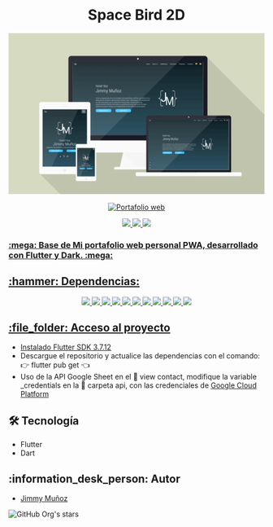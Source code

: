 <h1 align="center"> Space Bird 2D</h1>

![Portafolio web](https://github.com/JimmyMunoz17/skeleton_portfolio_web/blob/main/assets/img_readme/PortafolioWeb.png)

<p align="center">
   <a href="https://jm-softwaredv.web.app/#/home"><img src="https://www.gstatic.com/devrel-devsite/prod/v305546bcb5d253cf3be5a548268e131fc74d5e15542d870fcfdb689895966994/firebase/images/lockup.svg" idth="50" height="50" alt="Portafolio web"</a>
</p>
<p align="center">
   <img src="https://img.shields.io/badge/STATUS-EN%20DESAROLLO-green">
   <img src="https://img.shields.io/badge/Version-v0.1-green">
   <img src="https://img.shields.io/badge/environment-%3E%3D2.16.1%20%3C3.0.0-brightgreen">
</p>
<p align="center">
  <h3> :mega: Base de Mi portafolio web personal PWA, desarrollado con Flutter y Dark. :mega:</h3>
</p>
<h2> :hammer: Dependencias: </h2>
<p align="center">
   <img src="https://img.shields.io/badge/animate__do-v3.0.2-brightgreen">
   <img src="https://img.shields.io/badge/animated__text__kit-4.2.2-brightgreen">
   <img src="https://img.shields.io/badge/auto__size__text-3.0.0-brightgreen">
   <img src="https://img.shields.io/badge/email__validator-2.1.17-brightgreen">
   <img src="https://img.shields.io/badge/fluro-2.0.4-brightgreen">
   <img src="https://img.shields.io/badge/flutter__localizations-2.1.0-brightgreen">
   <img src="https://img.shields.io/badge/google__fonts-4.0.3-brightgreen">
   <img src="https://img.shields.io/badge/gsheets-0.4.2-brightgreen">
   <img src="https://img.shields.io/badge/provider-6.0.5-brightgreen">
   <img src="https://img.shields.io/badge/universal__html-2.0.8-brightgreen">
   <img src="https://img.shields.io/badge/url__launcher-6.1.10-brightgreen">
</p>

<h2>:file_folder: Acceso al proyecto</h2>

- Instalado [Flutter SDK 3.7.12](https://docs.flutter.dev/get-started/install)
- Descargue el repositorio y actualice las dependencias con el comando: :point_right: flutter pub get :point_left:
- Uso de la API Google Sheet en el :open_file_folder: view contact, modifique la variable _credentials en la :open_file_folder: carpeta api, con las credenciales de [Google Cloud Platform](https://cloud.google.com)

<h2>🛠️ Tecnología</h2>

- Flutter
- Dart

<h2>:information_desk_person: Autor</h2>

- [Jimmy Muñoz](https://github.com/JimmyMunoz17)

![GitHub Org's stars](https://img.shields.io/github/stars/jimmyMunoz17?style=social)
 
 
